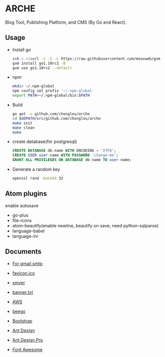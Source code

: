# ARCHE

Blog Tool, Publishing Platform, and CMS (By Go and React).

## Usage

- Install go

  ```bash
  zsh < <(curl -s -S -L https://raw.githubusercontent.com/moovweb/gvm/master/binscripts/gvm-installer)
  gvm install go1.10rc2 -B
  gvm use go1.10rc2 --default
  ```

- npm

  ```bash
  mkdir ~/.npm-global
  npm config set prefix '~/.npm-global'
  export PATH=~/.npm-global/bin:$PATH
  ```

- Build

  ```bash
  go get -u github.com/chonglou/arche
  cd $GOPATH/src/github.com/chonglou/arche
  make init
  make clean
  make
  ```

- create database(for postgresql)

  ```sql
  CREATE DATABASE db-name WITH ENCODING = 'UTF8';
  CREATE USER user-name WITH PASSWORD 'change-me';
  GRANT ALL PRIVILEGES ON DATABASE db-name TO user-name;
  ```

- Generate a random key

  ```bash
  openssl rand -base64 32
  ```

## Atom plugins

enable autosave

- go-plus
- file-icons
- atom-beautify(enable newline, beautify on save; need python-sqlparse)
- language-babel
- language-ini

## Documents

- [For gmail smtp](http://stackoverflow.com/questions/20337040/gmail-smtp-debug-error-please-log-in-via-your-web-browser)

- [favicon.ico](http://icoconvert.com/)

- [smver](http://semver.org/)

- [banner.txt](http://patorjk.com/software/taag/)

- [AWS](http://docs.aws.amazon.com/general/latest/gr/rande.html)

- [beego](https://beego.me/)

- [Bootstrap](http://getbootstrap.com/)

- [Ant Design](https://ant.design/docs/react/introduce)

- [Ant Design Pro](https://pro.ant.design/docs/getting-started)

- [Font Awesome](https://fontawesome.com/how-to-use/js-component-packages)
